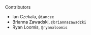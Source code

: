 Contributors
* Ian Czekala, `@iancze`
* Brianna Zawadski, `@briannazawadzki`
* Ryan Loomis, `@ryanaloomis`
